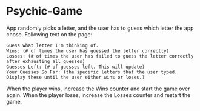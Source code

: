 # Psychic-Game

App randomly picks a letter, and the user has to guess which letter the app chose. Following text on the page:

	Guess what letter I'm thinking of.
    Wins: (# of times the user has guessed the letter correctly)
    Losses: (# of times the user has failed to guess the letter correctly after exhausting all guesses)
    Guesses Left: (# of guesses left. This will update)
    Your Guesses So Far: (the specific letters that the user typed. Display these until the user either wins or loses.)

When the player wins, increase the Wins counter and start the game over again.
When the player loses, increase the Losses counter and restart the game.
